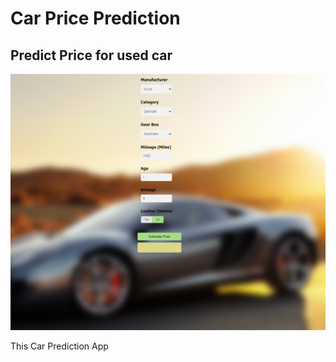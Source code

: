 # Car Price Prediction

## Predict Price for used car

![Alt text](image.png)

This Car Prediction App